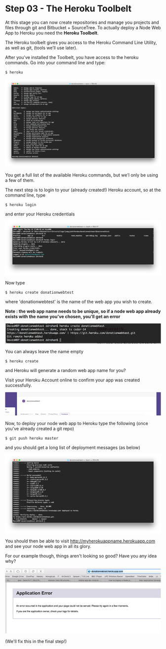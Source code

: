 # Step 03 - The Heroku Toolbelt

At this stage you can now create repositories and manage you projects and files through git and Bitbucket + SourceTree. To actually deploy a Node Web App to Heroku you need the <b>Heroku Toolbelt</b>. 

The Heroku toolbelt gives you access to the Heroku Command Line Utility, as well as git, (tools we’ll use later).

After you've installed the Toolbelt, you have access to the heroku commands. Go into your command line and type:

~~~
$ heroku
~~~
![](images/heroku17.png)

You get a full list of the available Heroku commands, but we'l only be using a few of them.

The next step is to login to your (already created!) Heroku account, so at the command line, type
~~~
$ heroku login
~~~

and enter your Heroku credentials

![](images/heroku18.png)

Now type
~~~
$ heroku create donationwebtest
~~~

where 'donationwebtest' is the name of the web app you wish to create.

<b>Note : the web app name needs to be unique, so if a node web app already exists with the name you've chosen, you'll get an error</b>

![](images/heroku19.png)

You can always leave the name empty

~~~
$ heroku create
~~~

and Heroku will generate a random web app name for you?

Visit your Heroku Account online to confirm your app was created successfully.

![](images/heroku20.png)

Now, to deploy your node web app to Heroku type the following (once you've already created a git repo)
~~~
$ git push heroku master
~~~

and you should get a long list of deployment messages (as below)

![](images/heroku21.png)

You should then be able to visit http://myherokuappname.herokuapp.com and see your node web app in all its glory.

For our example though, things aren't looking so good? Have you any idea why?

![](images/heroku22.png)

(We'll fix this in the final step!)